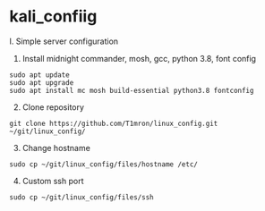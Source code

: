 # kali_confiig

I. Simple server configuration 

1. Install midnight commander, mosh, gcc, python 3.8, font config
```
sudo apt update
sudo apt upgrade
sudo apt install mc mosh build-essential python3.8 fontconfig
```
2. Clone repository 
```
git clone https://github.com/T1mron/linux_config.git ~/git/linux_config/
```
3. Change hostname
```
sudo cp ~/git/linux_config/files/hostname /etc/
```
4. Custom ssh port
```
sudo cp ~/git/linux_config/files/ssh
